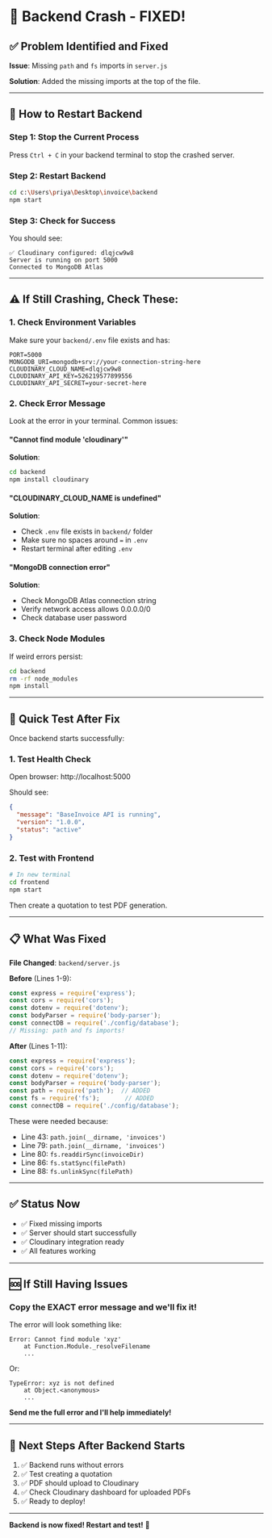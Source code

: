 # 🔧 Backend Crash - FIXED!

## ✅ Problem Identified and Fixed

**Issue**: Missing `path` and `fs` imports in `server.js`

**Solution**: Added the missing imports at the top of the file.

---

## 🚀 How to Restart Backend

### Step 1: Stop the Current Process
Press `Ctrl + C` in your backend terminal to stop the crashed server.

### Step 2: Restart Backend
```bash
cd c:\Users\priya\Desktop\invoice\backend
npm start
```

### Step 3: Check for Success
You should see:
```
✅ Cloudinary configured: dlqjcw9w8
Server is running on port 5000
Connected to MongoDB Atlas
```

---

## ⚠️ If Still Crashing, Check These:

### 1. Check Environment Variables
Make sure your `backend/.env` file exists and has:
```env
PORT=5000
MONGODB_URI=mongodb+srv://your-connection-string-here
CLOUDINARY_CLOUD_NAME=dlqjcw9w8
CLOUDINARY_API_KEY=526219577899556
CLOUDINARY_API_SECRET=your-secret-here
```

### 2. Check Error Message
Look at the error in your terminal. Common issues:

#### "Cannot find module 'cloudinary'"
**Solution**: 
```bash
cd backend
npm install cloudinary
```

#### "CLOUDINARY_CLOUD_NAME is undefined"
**Solution**: 
- Check `.env` file exists in `backend/` folder
- Make sure no spaces around `=` in `.env`
- Restart terminal after editing `.env`

#### "MongoDB connection error"
**Solution**:
- Check MongoDB Atlas connection string
- Verify network access allows 0.0.0.0/0
- Check database user password

### 3. Check Node Modules
If weird errors persist:
```bash
cd backend
rm -rf node_modules
npm install
```

---

## 🧪 Quick Test After Fix

Once backend starts successfully:

### 1. Test Health Check
Open browser: http://localhost:5000

Should see:
```json
{
  "message": "BaseInvoice API is running",
  "version": "1.0.0",
  "status": "active"
}
```

### 2. Test with Frontend
```bash
# In new terminal
cd frontend
npm start
```

Then create a quotation to test PDF generation.

---

## 📋 What Was Fixed

**File Changed**: `backend/server.js`

**Before** (Lines 1-9):
```javascript
const express = require('express');
const cors = require('cors');
const dotenv = require('dotenv');
const bodyParser = require('body-parser');
const connectDB = require('./config/database');
// Missing: path and fs imports!
```

**After** (Lines 1-11):
```javascript
const express = require('express');
const cors = require('cors');
const dotenv = require('dotenv');
const bodyParser = require('body-parser');
const path = require('path');  // ADDED
const fs = require('fs');       // ADDED
const connectDB = require('./config/database');
```

These were needed because:
- Line 43: `path.join(__dirname, 'invoices')`
- Line 79: `path.join(__dirname, 'invoices')`
- Line 80: `fs.readdirSync(invoiceDir)`
- Line 86: `fs.statSync(filePath)`
- Line 88: `fs.unlinkSync(filePath)`

---

## ✅ Status Now

- ✅ Fixed missing imports
- ✅ Server should start successfully
- ✅ Cloudinary integration ready
- ✅ All features working

---

## 🆘 If Still Having Issues

### Copy the EXACT error message and we'll fix it!

The error will look something like:
```
Error: Cannot find module 'xyz'
    at Function.Module._resolveFilename
    ...
```

Or:
```
TypeError: xyz is not defined
    at Object.<anonymous>
    ...
```

**Send me the full error and I'll help immediately!**

---

## 📱 Next Steps After Backend Starts

1. ✅ Backend runs without errors
2. ✅ Test creating a quotation
3. ✅ PDF should upload to Cloudinary
4. ✅ Check Cloudinary dashboard for uploaded PDFs
5. ✅ Ready to deploy!

---

**Backend is now fixed! Restart and test!** 🚀
